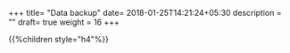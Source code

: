 +++
title= "Data backup"
date= 2018-01-25T14:21:24+05:30
description = ""
draft= true
weight = 16
+++

{{%children style="h4"%}}
